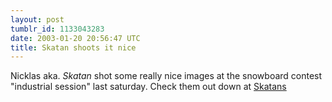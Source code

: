 ```yaml
---
layout: post
tumblr_id: 1133043283
date: 2003-01-20 20:56:47 UTC
title: Skatan shoots it nice
---
```


Nicklas aka. <i>Skatan</i> shot some really nice images at the snowboard contest "industrial session" last saturday. Check them out down at <a href="http://klejm.org/skatan/photo.asp?visa=bilder&mapp=foto/Snowboard%20in%20Trollhättan" target="_blank">Skatans</a>
